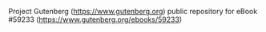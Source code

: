Project Gutenberg (https://www.gutenberg.org) public repository for
eBook #59233 (https://www.gutenberg.org/ebooks/59233)
